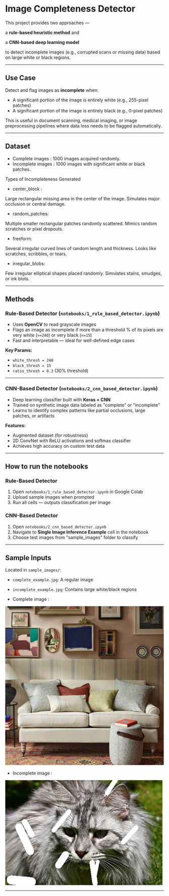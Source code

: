 # Image Completeness Detector

This project provides two approaches — 

a **rule-based heuristic method** and 

a **CNN-based deep learning model** 

to detect incomplete images (e.g., corrupted scans or missing data) based on large white or black regions.

---

## Use Case

Detect and flag images as **incomplete** when:
- A significant portion of the image is entirely white (e.g., 255-pixel patches)
- A significant portion of the image is entirely black (e.g., 0-pixel patches)

This is useful in document scanning, medical imaging, or image preprocessing pipelines where data loss needs to be flagged automatically.

---

## Dataset

- Complete images : 1000 images acquired randomly. 
- Incomplete images : 1000 images with significant white or black patches.

Types of Incompleteness Generated

- center_block :

 Large rectangular missing area in the center of the image. 
 Simulates major occlusion or central damage.

- random_patches:

 Multiple smaller rectangular patches randomly scattered.
 Mimics random scratches or pixel dropouts.

- freeform:

 Several irregular curved lines of random length and thickness.
 Looks like scratches, scribbles, or tears.

- irregular_blobs:

 Few irregular elliptical shapes placed randomly.
 Simulates stains, smudges, or ink blots.

---

## Methods

###  Rule-Based Detector (`notebooks/1_rule_based_detector.ipynb`)

- Uses **OpenCV** to read grayscale images
- Flags an image as incomplete if more than a threshold % of its pixels are very white (`>=240`) or very black (`<=15`)
- Fast and interpretable — ideal for well-defined edge cases

**Key Params:**
- `white_thresh = 240`
- `black_thresh = 15`
- `ratio_thresh = 0.3` (30% threshold)

---

### CNN-Based Detector (`notebooks/2_cnn_based_detector.ipynb`)

- Deep learning classifier built with **Keras + CNN**
- Trained on synthetic image data labeled as "complete" or "incomplete"
- Learns to identify complex patterns like partial occlusions, large patches, or artifacts

**Features:**
- Augmented dataset (for robustness)
- 2D ConvNet with ReLU activations and softmax classifier
- Achieves high accuracy on custom test data

---

## How to run the notebooks

### Rule-Based Detector

1. Open `notebooks/1_rule_based_detector.ipynb` in Google Colab
2. Upload sample images when prompted
3. Run all cells — outputs classification per image

### CNN-Based Detector

1. Open `notebooks/2_cnn_based_detector.ipynb`
2. Navigate to **Single Image Inference Example** cell in the notebook
3. Choose test images from "sample_images" folder to classify

---

## Sample Inputs

Located in `sample_images/`:

- `complete_example.jpg`: A regular image
- `incomplete_example.jpg`: Contains large white/black regions


- Complete image : 

![Complete image](cnn_based/sample_images/complete/image9938.jpeg)

- Incomplete image : 

![Incomplete image](cnn_based/sample_images/incomplete/250.jpg)

---

